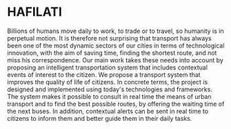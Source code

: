 # HAFILATI
Billions of humans move daily to work, to trade or to travel, so humanity is in perpetual motion. It is therefore not surprising that transport has always been one of the most dynamic sectors of our cities in terms of technological innovation, with the aim of saving time, finding the shortest route, and not miss his correspondence. Our main work takes these needs into account by proposing an intelligent transportation system that includes contextual events of interest to the citizen. We propose a transport system that improves the quality of life of citizens. In concrete terms, the project is designed and implemented using today's technologies and frameworks. The system makes it possible to consult in real time the means of urban transport and to find the best possible routes, by offering the waiting time of the next buses. In addition, contextual alerts can be sent in real time to citizens to inform them and better guide them in their daily tasks.
